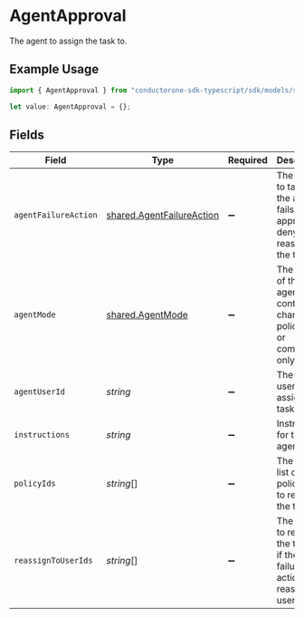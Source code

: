 # AgentApproval

The agent to assign the task to.

## Example Usage

```typescript
import { AgentApproval } from "conductorone-sdk-typescript/sdk/models/shared";

let value: AgentApproval = {};
```

## Fields

| Field                                                                               | Type                                                                                | Required                                                                            | Description                                                                         |
| ----------------------------------------------------------------------------------- | ----------------------------------------------------------------------------------- | ----------------------------------------------------------------------------------- | ----------------------------------------------------------------------------------- |
| `agentFailureAction`                                                                | [shared.AgentFailureAction](../../../sdk/models/shared/agentfailureaction.md)       | :heavy_minus_sign:                                                                  | The action to take if the agent fails to approve, deny, or reassign the task.       |
| `agentMode`                                                                         | [shared.AgentMode](../../../sdk/models/shared/agentmode.md)                         | :heavy_minus_sign:                                                                  | The mode of the agent, full control, change policy only, or comment only.           |
| `agentUserId`                                                                       | *string*                                                                            | :heavy_minus_sign:                                                                  | The agent user ID to assign the task to.                                            |
| `instructions`                                                                      | *string*                                                                            | :heavy_minus_sign:                                                                  | Instructions for the agent.                                                         |
| `policyIds`                                                                         | *string*[]                                                                          | :heavy_minus_sign:                                                                  | The allow list of policy IDs to re-route the task to.                               |
| `reassignToUserIds`                                                                 | *string*[]                                                                          | :heavy_minus_sign:                                                                  | The users to reassign the task to if the agent failure action is reassign to users. |